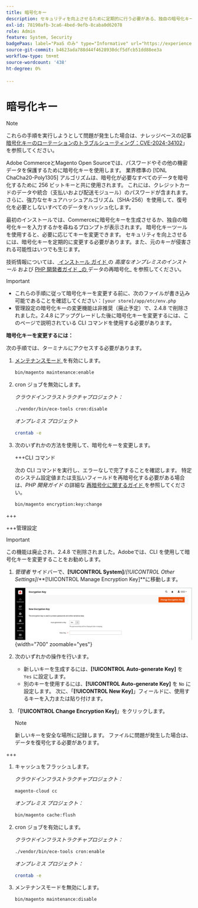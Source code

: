 ```yaml
---
title: 暗号化キー
description: セキュリティを向上させるために定期的に行う必要がある、独自の暗号化キーの変更方法を説明します。
exl-id: 78190afb-3ca6-4bed-9efb-8caba0d62078
role: Admin
feature: System, Security
badgePaas: label="PaaS のみ" type="Informative" url="https://experienceleague.adobe.com/en/docs/commerce/user-guides/product-solutions" tooltip="Adobe Commerce on Cloud プロジェクト（Adobeが管理する PaaS インフラストラクチャ）およびオンプレミスプロジェクトにのみ適用されます。"
source-git-commit: b4623ada788d44f4628930dcf5dfcb51dd88ee3a
workflow-type: tm+mt
source-wordcount: '438'
ht-degree: 0%

---
```


# 暗号化キー

>[!NOTE]
>
>これらの手順を実行しようとして問題が発生した場合は、ナレッジベースの記事 [ 暗号化キーのローテーションのトラブルシューティング：CVE-2024-34102](https://experienceleague.adobe.com/en/docs/commerce-knowledge-base/kb/troubleshooting/known-issues-patches-attached/troubleshooting-encryption-key-rotation-cve-2024-34102)」を参照してください。

Adobe CommerceとMagento Open Sourceでは、パスワードやその他の機密データを保護するために暗号化キーを使用します。 業界標準の [!DNL ChaCha20-Poly1305] アルゴリズムは、暗号化が必要なすべてのデータを暗号化するために 256 ビットキーと共に使用されます。 これには、クレジットカードのデータや統合（支払いおよび配送モジュール）のパスワードが含まれます。 さらに、強力なセキュアハッシュアルゴリズム（SHA-256）を使用して、復号化を必要としないすべてのデータをハッシュ化します。

最初のインストールでは、Commerceに暗号化キーを生成させるか、独自の暗号化キーを入力するかを尋ねるプロンプトが表示されます。 暗号化キーツールを使用すると、必要に応じてキーを変更できます。 セキュリティを向上させるには、暗号化キーを定期的に変更する必要があります。また、元のキーが侵害される可能性はいつでも生じます。

技術情報については、[ インストール ガイド ](https://experienceleague.adobe.com/docs/commerce-operations/installation-guide/advanced.html) の _高度なオンプレミスのインストール_ および [PHP 開発者ガイド _の ](https://developer.adobe.com/commerce/php/development/security/data-encryption/) データの再暗号化_ を参照してください。

>[!IMPORTANT]
>
>- これらの手順に従って暗号化キーを変更する前に、次のファイルが書き込み可能であることを確認してください：`[your store]/app/etc/env.php`
>- 管理設定の暗号化キーの変更機能は非推奨（廃止予定）で、2.4.8 で削除されました。2.4.8 にアップグレードした後に暗号化キーを変更するには、このページで説明されている CLI コマンドを使用する必要があります。

**暗号化キーを変更するには：**

次の手順では、ターミナルにアクセスする必要があります。

1. [ メンテナンスモード ](https://experienceleague.adobe.com/en/docs/commerce-operations/configuration-guide/setup/application-modes#maintenance-mode) を有効にします。

   ```bash
   bin/magento maintenance:enable
   ```

1. cron ジョブを無効にします。

   _クラウドインフラストラクチャプロジェクト：_

   ```bash
   ./vendor/bin/ece-tools cron:disable
   ```

   _オンプレミス プロジェクト_

   ```bash
   crontab -e
   ```

1. 次のいずれかの方法を使用して、暗号化キーを変更します。

   +++CLI コマンド

   次の CLI コマンドを実行し、エラーなしで完了することを確認します。 特定のシステム設定値または支払いフィールドを再暗号化する必要がある場合は、_PHP 開発ガイド_ の詳細な [ 再暗号化に関するガイド ](https://developer.adobe.com/commerce/php/development/security/data-encryption/) を参照してください。

   ```bash
   bin/magento encryption:key:change
   ```

+++

   +++管理設定

   >[!IMPORTANT]
   >
   >この機能は廃止され、2.4.8 で削除されました。Adobeでは、CLI を使用して暗号化キーを変更することをお勧めします。

   1. _管理者_ サイドバーで、**[!UICONTROL System]**/_[!UICONTROL Other Settings]_/**[!UICONTROL Manage Encryption Key]**に移動します。

      ![ システム暗号化キー ](./assets/encryption-key.png){width="700" zoomable="yes"}

   1. 次のいずれかの操作を行います。

      - 新しいキーを生成するには、**[!UICONTROL Auto-generate Key]** を `Yes` に設定します。
      - 別のキーを使用するには、**[!UICONTROL Auto-generate Key]** を `No` に設定します。 次に、「**[!UICONTROL New Key]**」フィールドに、使用するキーを入力または貼り付けます。

   1. 「**[!UICONTROL Change Encryption Key]**」をクリックします。

      >[!NOTE]
      >
      >新しいキーを安全な場所に記録します。 ファイルに問題が発生した場合は、データを復号化する必要があります。

+++

1. キャッシュをフラッシュします。

   _クラウドインフラストラクチャプロジェクト：_

   ```bash
   magento-cloud cc
   ```

   _オンプレミス プロジェクト：_

   ```bash
   bin/magento cache:flush
   ```

1. cron ジョブを有効にします。

   _クラウドインフラストラクチャプロジェクト：_

   ```bash
   ./vendor/bin/ece-tools cron:enable
   ```

   _オンプレミス プロジェクト：_

   ```bash
   crontab -e
   ```

1. メンテナンスモードを無効にします。

   ```bash
   bin/magento maintenance:disable
   ```
